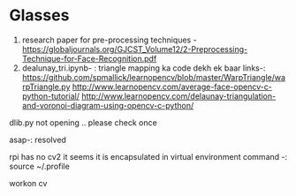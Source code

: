 # Glasses
1. research paper for pre-processing techniques - https://globaljournals.org/GJCST_Volume12/2-Preprocessing-Technique-for-Face-Recognition.pdf
2. dealunay_tri.ipynb- :
triangle mapping ka code dekh ek baar 
links-:
https://github.com/spmallick/learnopencv/blob/master/WarpTriangle/warpTriangle.py
http://www.learnopencv.com/average-face-opencv-c-python-tutorial/
http://www.learnopencv.com/delaunay-triangulation-and-voronoi-diagram-using-opencv-c-python/


dlib.py not opening .. please check once


asap-: resolved

rpi has no cv2 it seems
it is encapsulated in virtual environment 
command -:
source ~/.profile

workon cv 

